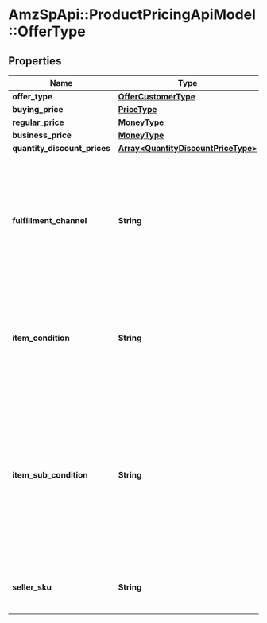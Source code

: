 # AmzSpApi::ProductPricingApiModel::OfferType

## Properties
Name | Type | Description | Notes
------------ | ------------- | ------------- | -------------
**offer_type** | [**OfferCustomerType**](OfferCustomerType.md) |  | [optional] 
**buying_price** | [**PriceType**](PriceType.md) |  | 
**regular_price** | [**MoneyType**](MoneyType.md) |  | 
**business_price** | [**MoneyType**](MoneyType.md) |  | [optional] 
**quantity_discount_prices** | [**Array&lt;QuantityDiscountPriceType&gt;**](QuantityDiscountPriceType.md) |  | [optional] 
**fulfillment_channel** | **String** | The fulfillment channel for the offer listing. Possible values:  * Amazon - Fulfilled by Amazon. * Merchant - Fulfilled by the seller. | 
**item_condition** | **String** | The item condition for the offer listing. Possible values: New, Used, Collectible, Refurbished, or Club. | 
**item_sub_condition** | **String** | The item subcondition for the offer listing. Possible values: New, Mint, Very Good, Good, Acceptable, Poor, Club, OEM, Warranty, Refurbished Warranty, Refurbished, Open Box, or Other. | 
**seller_sku** | **String** | The seller stock keeping unit (SKU) of the item. | 

